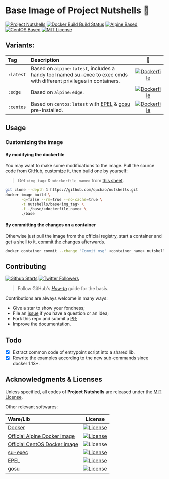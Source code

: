 # Base Image of Project Nutshells 🌰

[![Project Nutshells](https://img.shields.io/badge/Project-_Nutshells_🌰-orange.svg?maxAge=2592000)](https://github.com/quchao/nutshells/) [![Docker Build Build Status](https://img.shields.io/docker/build/nutshells/base.svg?maxAge=3600&label=Build%20Status)](https://hub.docker.com/r/nutshells/base/) [![Alpine Based](https://img.shields.io/badge/Alpine-3.6-0D597F.svg?maxAge=2592000)](https://alpinelinux.org/) [![CentOS Based](https://img.shields.io/badge/CentOS-7.3-932279.svg?maxAge=2592000)](https://www.centos.org/) [![MIT License](https://img.shields.io/github/license/quchao/nutshells.svg?maxAge=2592000&label=License)](https://github.com/quchao/nutshells/blob/master/LICENSE/)


## Variants:

| Tag | Description | 🐳 |
|:-- |:-- |:--:|
| `:latest` | Based on `alpine:latest`, includes a handy tool named [su-exec](https://github.com/ncopa/su-exec/) to exec cmds with different privileges in containers. | [![Dockerfile](https://img.shields.io/badge/Dockerfile-latest-22B8EB.svg?maxAge=2592000&style=flat-square)](https://github.com/QuChao/nutshells/blob/master/base/Dockerfile/) |
| `:edge` | Based on `alpine:edge`. | [![Dockerfile](https://img.shields.io/badge/Dockerfile-edge-22B8EB.svg?maxAge=2592000&style=flat-square)](https://github.com/QuChao/nutshells/blob/master/base/Dockerfile-edge/) |
| `:centos` | Based on `centos:latest` with [EPEL](https://fedoraproject.org/wiki/EPEL) & [gosu](https://github.com/tianon/gosu/) pre-installed. | [![Dockerfile](https://img.shields.io/badge/Dockerfile-centos-22B8EB.svg?maxAge=2592000&style=flat-square)](https://github.com/QuChao/nutshells/blob/master/base/Dockerfile-centos/) |


## Usage

### Customizing the image

#### By modifying the dockerfile

You may want to make some modifications to the image.
Pull the source code from GitHub, customize it, then build one by yourself:

> Get `<img_tag>` & `<dockerfile_name>` from [this sheet](#variants).

``` bash
git clone --depth 1 https://github.com/quchao/nutshells.git
docker image build \
       -q=false --rm=true --no-cache=true \
       -t nutshells/base<img_tag> \
       -f ./base/<dockerfile_name> \
       ./base
```

#### By committing the changes on a container

Otherwise just pull the image from the official registry, start a container and get a shell to it, [commit the changes](https://docs.docker.com/engine/reference/commandline/commit/) afterwards.

``` bash
docker container commit --change "Commit msg" <container_name> nutshells/base
```


## Contributing

[![Github Starts](https://img.shields.io/github/stars/quchao/nutshells.svg?maxAge=3600&style=social&label=Star)](https://github.com/quchao/nutshells/) [![Twitter Followers](https://img.shields.io/twitter/follow/chappell.svg?maxAge=3600&style=social&label=Follow)](https://twitter.com/chappell/)

> Follow GitHub's [*How-to*](https://opensource.guide/how-to-contribute/) guide for the basis.

Contributions are always welcome in many ways:

- Give a star to show your fondness;
- File an [issue](https://github.com/quchao/nutshells/issues) if you have a question or an idea;
- Fork this repo and submit a [PR](https://github.com/quchao/nutshells/pulls);
- Improve the documentation.


## Todo

- [x] Extract common code of entrypoint script into a shared lib.
- [x] Rewrite the examples according to the new sub-commands since docker 1.13+.

## Acknowledgments & Licenses

Unless specified, all codes of **Project Nutshells** are released under the [MIT License](https://github.com/quchao/nutshells/blob/master/LICENSE).

Other relevant softwares:

| Ware/Lib | License |
|:-- |:--:|
| [Docker](https://www.docker.com/) | [![License](https://img.shields.io/github/license/moby/moby.svg?maxAge=2592000&label=License)](https://github.com/moby/moby/blob/master/LICENSE/) |
| [Official Alpine Docker image](https://github.com/gliderlabs/docker-alpine) | [![License](https://img.shields.io/github/license/gliderlabs/docker-alpine.svg?maxAge=2592000&label=License)](https://github.com/gliderlabs/docker-alpine/blob/master/LICENSE/) |
| [Official CentOS Docker image](https://github.com/CentOS/sig-cloud-instance-images) | ![License](https://img.shields.io/badge/License-GNU_General_Public_License_v2.0-blue.svg?maxAge=2592000) |
| [su-exec](https://github.com/ncopa/su-exec/) | [![License](https://img.shields.io/github/license/ncopa/su-exec.svg?maxAge=2592000&label=License)](https://github.com/ncopa/su-exec/blob/master/LICENSE) |
| [EPEL](https://fedoraproject.org/wiki/EPEL) | [![License](https://img.shields.io/badge/License-Various-blue.svg?maxAge=2592000)](https://fedoraproject.org/wiki/Licensing:Main?rd=Licensing) |
| [gosu](https://github.com/tianon/gosu/) | [![License](https://img.shields.io/github/license/tianon/gosu.svg?maxAge=2592000&label=License)](https://github.com/tianon/gosu/blob/master/LICENSE/) |
